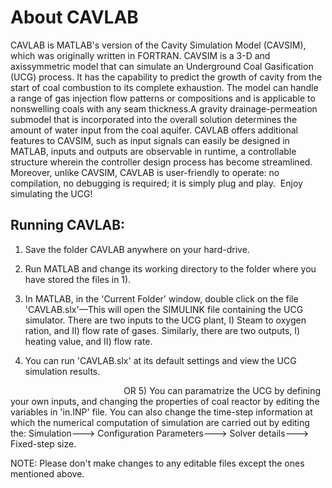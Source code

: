 # About CAVLAB
CAVLAB is MATLAB's version of the Cavity Simulation Model (CAVSIM), which was originally written in FORTRAN. CAVSIM is a 3-D and 
axissymmetric model that can simulate an Underground Coal Gasification (UCG) process. It has the capability to predict the growth 
of cavity from the start of coal combustion to its complete exhaustion. The model can handle a range of gas injection flow patterns 
or compositions and is applicable to nonswelling coals with any seam thickness.A gravity drainage-permeation submodel that is
incorporated into the overall solution determines the amount of water input from the coal aquifer. CAVLAB offers additional features
to CAVSIM, such as input signals can easily be designed in MATLAB, inputs and outputs are observable in runtime, a controllable
structure wherein the controller design process has become streamlined. Moreover, unlike CAVSIM, CAVLAB is user-friendly
to operate: no compilation, no debugging is required; it is simply plug and play. 
Enjoy simulating the UCG!




## Running CAVLAB: 
                      
1) Save the folder CAVLAB anywhere on your hard-drive.
2) Run MATLAB and change its working directory to the folder where you have stored the files in 1).
3) In MATLAB, in the 'Current Folder' window, double click on the file 'CAVLAB.slx'—This will open the SIMULINK file containing the UCG simulator.
There are two inputs to the UCG plant, I) Steam to oxygen ration, and II) flow rate of gases. Similarly, there are two outputs, I) heating value, and II) flow rate.

4) You can run 'CAVLAB.slx' at its default settings and view the UCG simulation results.

                                              OR
5) You can paramatrize the UCG by defining your own inputs, and changing the properties of coal reactor by editing the variables
in 'in.INP' file. You can also change the time-step information at which the numerical computation of simulation are carried out by editing the:
Simulation---> Configuration Parameters---> Solver details---> Fixed-step size.

NOTE: Please don't make changes to any editable files except the ones mentioned above.
